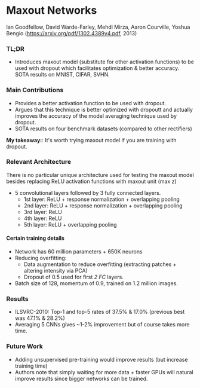 # Maxout Networks

Ian Goodfellow, David Warde-Farley, Mehdi Mirza, Aaron Courville, Yoshua Bengio
(https://arxiv.org/pdf/1302.4389v4.pdf, 2013)

### TL;DR
- Introduces maxout model (substitute for other activation functions) to be used with dropout which facilitates optimization & better accuracy. SOTA results on MNIST, CIFAR, SVHN.

### Main Contributions
- Provides a better activation function to be used with dropout.
- Argues that this technique is better optimized with dropoutt and actually improves the accuracy of the model averaging technique used by dropout.
- SOTA results on four benchmark datasets (compared to other rectifiers)

**My takeaway:**: It's worth trying maxout model if you are training with dropout.

### Relevant Architecture
There is no particular unique architecture used for testing the maxout model besides replacing ReLU activation functions with maxout unit (max z)
- 5 convolutional layers followed by 3 fully connected layers.
  - 1st layer: ReLU + response normalization + overlapping pooling
  - 2nd layer: ReLU + response normalization + overlapping pooling
  - 3rd layer: ReLU
  - 4th layer: ReLU
  - 5th layer: ReLU + overlapping pooling

#### Certain training details
- Network has 60 million parameters + 650K neurons
- Reducing overfitting:
  - Data augmentation to reduce overfitting (extracting patches + altering intensity via PCA)
  - Dropout of 0.5 used for first *2 FC* layers.
- Batch size of 128, momentum of 0.9, trained on 1.2 million images.

### Results
- ILSVRC-2010: Top-1 and top-5 rates of 37.5% & 17.0% (previous best was 47.1% & 28.2%)
- Averaging 5 CNNs gives ~1-2% improvement but of course takes more time.

### Future Work
- Adding unsupervised pre-training would improve results (but increase training time)
- Authors note that simply waiting for more data + faster GPUs will natural improve results since bigger networks can be trained.
